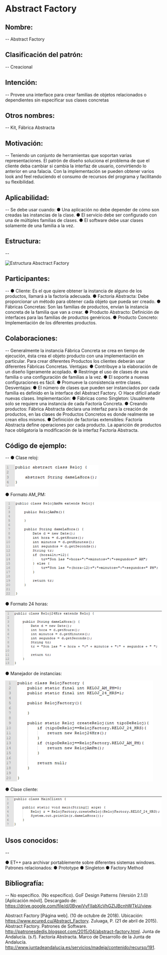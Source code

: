 # Abstract Factory

## Nombre:
--
Abstract Factory

## Clasificación del patrón:
--
Creacional

## Intención:
--
Provee una interface para crear familias de objetos relacionados o dependientes sin especificar
sus clases concretas

## Otros nombres:
--
Kit, Fábrica Abstracta

## Motivación:
--
Teniendo un conjunto de herramientas que soportan varias representaciones. El patrón de diseño
soluciona el problema de que el cliente deba cambiar si cambia la interfaz de usuario,
convirtiendo lo anterior en una falacia. Con la implementación se pueden obtener varios look and
feel reduciendo el consumo de recursos del programa y facilitando su flexibilidad.

## Aplicabilidad:
--
Se debe usar cuando:
● Una aplicación no debe depender de cómo son creadas las instancias de la clase.
● El servicio debe ser configurado con una de múltiples familias de clases.
● El software debe usar clases solamente de una familia a la vez.

## Estructura:
--

![Estructura Absctract Factory](https://github.com/brayanpasa99/Patrones/blob/master/Patrones%20creacionales/Abstract%20Factory/Im%C3%A1genes/Estructura.png)

## Participantes:
--
● Cliente: Es el que quiere obtener la instancia de alguno de los productos, llamará a la
factoría adecuada.
● Factoría Abstracta: Debe proporcionar un método para obtener cada objeto que pueda ser
creado.
● Fábricas Concretas: Son las familias de productos, envían la instancia concreta de la
familia que van a crear.
● Producto Abstracto: Definición de interfaces para las familias de productos genéricos.
● Producto Concreto: Implementación de los diferentes productos.

## Colaboraciones:
--
Generalmente la instancia Fábrica Concreta se crea en tiempo de ejecución, ésta crea el objeto
producto con una implementación en particular. Para crear diferentes Productos los clientes
deberán usar diferentes Fábricas Concretas.
Ventajas:
● Contribuye a la elaboración de un diseño ligeramente acoplado.
● Restringe el uso de clases de una familia o una configuración de familias a la vez.
● El soporte a nuevas configuraciones es fácil.
● Promueve la consistencia entre clases.
Desventajas:
● El número de clases que pueden ser instanciados por cada familia es definido en la
interface del Abstract Factory.
○ Hace difícil añadir nuevas clases.
Implementación:
● Fábricas como Singleton: Usualmente solo se requiere una instancia de cada Factoría
Concreta.
● Creando productos: Fábrica Abstracta declara una interfaz para la creación de productos,
en las clases de Productos Concretos es donde realmente se crean ellos mismos.
● Definición de factorías extensibles: Factoría Abstracta define operaciones por cada
producto. La aparición de productos hace obligatoria la modificación de la interfaz
Factoría Abstracta.

## Código de ejemplo:
--
● Clase reloj:

![Clase reloj](https://github.com/brayanpasa99/Patrones/blob/master/Patrones%20creacionales/Abstract%20Factory/Im%C3%A1genes/C%C3%B3digo%20de%20ejemplo%201.png)

● Formato AM_PM:

![Formato AM_PM](https://github.com/brayanpasa99/Patrones/blob/master/Patrones%20creacionales/Abstract%20Factory/Im%C3%A1genes/C%C3%B3digo%20de%20ejemplo%202.png)

● Formato 24 horas:

![Formato 24 horas](https://github.com/brayanpasa99/Patrones/blob/master/Patrones%20creacionales/Abstract%20Factory/Im%C3%A1genes/C%C3%B3digo%20de%20ejemplo%203.png)

● Manejador de instancias:

![Manejador de instancias](https://github.com/brayanpasa99/Patrones/blob/master/Patrones%20creacionales/Abstract%20Factory/Im%C3%A1genes/C%C3%B3digo%20de%20ejemplo%204.png)

● Clase cliente:

![Clase cliente](https://github.com/brayanpasa99/Patrones/blob/master/Patrones%20creacionales/Abstract%20Factory/Im%C3%A1genes/C%C3%B3digo%20de%20ejemplo%205.png)

## Usos conocidos:
--

● ET++ para archivar portablemente sobre diferentes sistemas windows.
Patrones relacionados:
● Prototype
● Singleton
● Factory Method

## Bibliografía:
--
No específico. (No específico). GoF Design Patterns (Versión 2.1.0) [Aplicación móvil].
Descargado de: ​https://drive.google.com/file/d/0BywiVyFlIabXcVhGZlJBcnhWTkU/view​.

Abstract Factory [Página web]. (10 de octubre de 2018). Ubicación:
https://www.ecured.cu/Abstract_Factory​.
Zuluaga, P. (21 de abril de 2015). Abstract Factory. Patrones de Software.
http://patronesdedis.blogspot.com/2015/04/abstract-factory.html​.
Junta de Andalucía. (s.f). Factoría Abstracta. Marco de Desarrollo de la Junta de Andalucía.
http://www.juntadeandalucia.es/servicios/madeja/contenido/recurso/191​.
